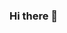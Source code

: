 ### Hi there 👋

<!--
**powerpower2005/powerpower2005** is a ✨ _special_ ✨ repository because its `README.md` (this file) appears on your GitHub profile.

Here are some ideas to get you started:


[![Anurag's GitHub stats](https://github-readme-stats.vercel.app/api?username=pkward)](https://github.com/anuraghazra/github-readme-stats)



-->
